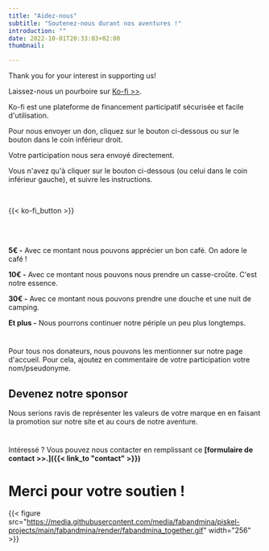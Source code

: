 ```yaml
---
title: "Aidez-nous"
subtitle: "Soutenez-nous durant nos aventures !"
introduction: ""
date: 2022-10-01T20:33:03+02:00
thumbnail:

---
```

Thank you for your interest in supporting us!

Laissez-nous un pourboire sur [Ko-fi >>](https://ko-fi.com/about).

Ko-fi est une plateforme de financement participatif sécurisée et facile d'utilisation.

Pour nous envoyer un don, cliquez sur le bouton ci-dessous ou sur le bouton dans le coin inférieur droit.

Votre participation nous sera envoyé directement.

Vous n'avez qu'à cliquer sur le bouton ci-dessous (ou celui dans le coin inférieur gauche), et suivre les instructions. 

<br>

{{< ko-fi_button >}} 

<br>
<br>

**5€ -** Avec ce montant nous pouvons apprécier un bon café. On adore le café !

**10€ -** Avec ce montant nous pouvons nous prendre un casse-croûte. C'est notre essence.

**30€ -** Avec ce montant nous pouvons prendre une douche et une nuit de camping.

**Et plus -** Nous pourrons continuer notre périple un peu plus longtemps.

#
Pour tous nos donateurs, nous pouvons les mentionner sur notre page d'accueil.
Pour cela, ajoutez en commentaire de votre participation votre nom/pseudonyme.

## Devenez notre sponsor
Nous serions ravis de représenter les valeurs de votre marque en en faisant la promotion sur notre site et au cours de notre aventure.

#
Intéressé ? Vous pouvez nous contacter en remplissant ce **[formulaire de contact >>.]({{< link_to "contact" >}})**


# Merci pour votre soutien !
{{< figure src="https://media.githubusercontent.com/media/fabandmina/piskel-projects/main/fabandmina/render/fabandmina_together.gif" width="256" >}}
